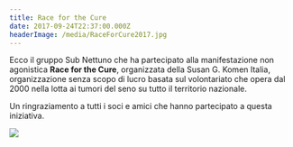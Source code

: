```yaml
---
title: Race for the Cure
date: 2017-09-24T22:37:00.000Z
headerImage: /media/RaceForCure2017.jpg
---
```

Ecco il gruppo Sub Nettuno che ha partecipato alla manifestazione non agonistica **Race for the Cure**, organizzata della Susan G. Komen Italia, organizzazione senza scopo di lucro basata sul volontariato che opera dal 2000 nella lotta ai tumori del seno su tutto il territorio nazionale.

Un ringraziamento a tutti i soci e amici che hanno partecipato a questa iniziativa.

![](/media/RaceForCure2017.jpg)
